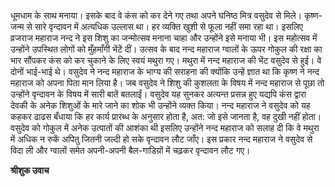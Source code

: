 धूमधाम के साथ मनाया। इसके बाद वे कंस को कर देने गए तथा अपने घनिष्ठ मित्र वसुदेव से मिले। कृष्ण-जन्म से सारे वृन्दावन में अत्यधिक उल्लास था। हर व्यक्ति खुशी से फूला नहीं समा रहा था। इसलिए व्रजराज महाराज नन्द ने इस शिशु का जन्मोत्सव मनाना चाहा और उन्होंने इसे मनाया भी। इस महोत्सव में उन्होंने उपस्थित लोगों को मुँहमाँगी भेंटें दीं। उत्सव के बाद नन्द महाराज ग्वालों के ऊपर गोकुल की रक्षा का भार सौंपकर कंस को कर चुकाने के लिए स्वयं मथुरा गए। मथुरा में नन्द महाराज की भेंट वसुदेव से हुई। वे दोनों भाई-भाई थे। वसुदेव ने नन्द महाराज के भाग्य की सराहना की क्योंकि उन्हें ज्ञात था कि कृष्ण ने नन्द महाराज को अपना पिता मान लिया है। जब वसुदेव ने शिशु की कुशलता के विषय में नन्द महाराज से पूछा तो उन्होंने वृन्दावन के विषय में सारी बातें बतलाईं। वसुदेव यह सुनकर अत्यन्त प्रसन्न हुए यद्यपि कंस द्वारा देवकी के अनेक शिशुओं के मारे जाने का शोक भी उन्होंने व्यक्त किया। नन्द महाराज ने वसुदेव को यह कहकर ढाढस बँधाया कि हर कार्य प्रारब्ध के अनुसार होता है, अत: जो इसे जानता है, वह दुखी नहीं होता। वसुदेव को गोकुल में अनेक उत्पातों की आशंका थी इसलिए उन्होंने नन्द महाराज को सलाह दी कि वे मथुरा में अधिक न रुकें अपितु जितनी जल्दी हो सके वृन्दावन लौट जाँए। इस प्रकार नन्द महाराज ने वसुदेव से विदा ली और ग्वालों समेत अपनी-अपनी बैल-गाडिय़ों में चढ़कर वृन्दावन लौट गए।  

**श्रीशुक उवाच** 